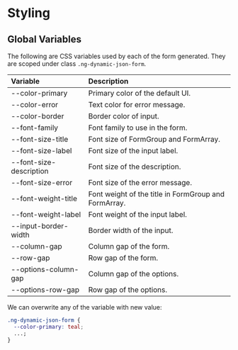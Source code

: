 # Styling

## Global Variables

The following are CSS variables used by each of the form generated. They are scoped under class `.ng-dynamic-json-form`.

| Variable                | Description                                          |
| :---------------------- | :--------------------------------------------------- |
| --color-primary         | Primary color of the default UI.                     |
| --color-error           | Text color for error message.                        |
| --color-border          | Border color of input.                               |
| --font-family           | Font family to use in the form.                      |
| --font-size-title       | Font size of FormGroup and FormArray.                |
| --font-size-label       | Font size of the input label.                        |
| --font-size-description | Font size of the description.                        |
| --font-size-error       | Font size of the error message.                      |
| --font-weight-title     | Font weight of the title in FormGroup and FormArray. |
| --font-weight-label     | Font weight of the input label.                      |
| --input-border-width    | Border width of the input.                           |
| --column-gap            | Column gap of the form.                              |
| --row-gap               | Row gap of the form.                                 |
| --options-column-gap    | Column gap of the options.                           |
| --options-row-gap       | Row gap of the options.                              |

We can overwrite any of the variable with new value:

```css
.ng-dynamic-json-form {
  --color-primary: teal;
  ...;
}
```